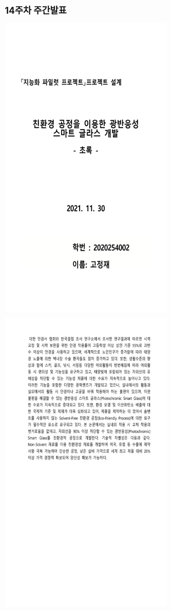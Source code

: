 # **14주차 주간발표** 

<p align="left" margin=100>  <img src="https://github.com/kjj3436/industrial-AI/blob/master/images/지능화파일럿초록_1.png"  width="600" height="900"> </p>
<p align="left" margin=100>  <img src="https://github.com/kjj3436/industrial-AI/blob/master/images/지능화파일럿초록_2.png"  width="600" height="900"> </p>
